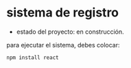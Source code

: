 <h1>sistema de registro</h1>

- estado del proyecto: en construcción.

para ejecutar el sistema, debes colocar:

```npm install react```
